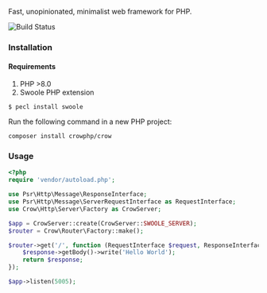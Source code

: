Fast, unopinionated, minimalist web framework for PHP.

![Build Status](https://github.com/crowphp/crow/workflows/build/badge.svg)

### Installation
#### Requirements
1. PHP >8.0
2. Swoole PHP extension

```
$ pecl install swoole
```
Run the following command in a new PHP project:
```
composer install crowphp/crow
```
### Usage
```php
<?php
require 'vendor/autoload.php';

use Psr\Http\Message\ResponseInterface;
use Psr\Http\Message\ServerRequestInterface as RequestInterface;
use Crow\Http\Server\Factory as CrowServer;

$app = CrowServer::create(CrowServer::SWOOLE_SERVER);
$router = Crow\Router\Factory::make();

$router->get('/', function (RequestInterface $request, ResponseInterface $response) {
    $response->getBody()->write('Hello World');
    return $response;
});

$app->listen(5005);
```